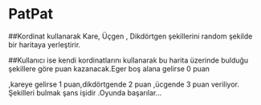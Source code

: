 # PatPat

##Kordinat kullanarak Kare, Üçgen , Dikdörtgen şekillerini random şekilde bir haritaya yerleştirir.

##Kullanıcı ise kendi kordinatlarını kullanarak bu harita üzerinde bulduğu şekillere göre puan kazanacak.Eger boş alana gelirse 0 puan 

,kareye gelirse 1 puan,dikdörtgende 2 puan ,ücgende 3 puan veriliyor. Şekilleri bulmak şans işidir .Oyunda başarılar...
